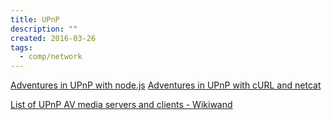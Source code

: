 ```yaml
---
title: UPnP
description: ""
created: 2016-03-26
tags:
  - comp/network
---
```


[Adventures in UPnP with node.js](https://coolaj86.com/articles/adventures-in-upnp-with-node-js/)
[Adventures in UPnP with cURL and netcat](https://coolaj86.com/articles/adventures-in-upnp-with-curl-and-netcat/)

[List of UPnP AV media servers and clients - Wikiwand](https://www.wikiwand.com/en/List_of_UPnP_AV_media_servers_and_clients)
